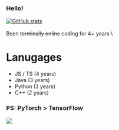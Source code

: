 ### Hello!
[![GitHub stats](https://github-readme-stats.vercel.app/api?username=NotFish232&theme=onedark)](https://github.com/anuraghazra/github-readme-stats)
\
\
Been ~~terminally online~~ coding for 4+ years 
\
# Lanugages
* JS / TS (4 years)
* Java (3 years)
* Python (3 years)
* C++ (2 years)
### PS: PyTorch > TensorFlow 
![](https://komarev.com/ghpvc/?username=NotFish232)
